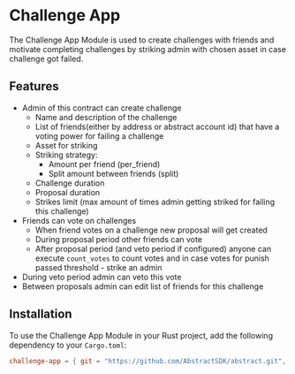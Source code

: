 # Challenge App

The Challenge App Module is used to create challenges with friends and motivate completing challenges by striking admin with chosen asset in case challenge got failed.

## Features
- Admin of this contract can create challenge 
  - Name and description of the challenge
  - List of friends(either by address or abstract account id) that have a voting power for failing a challenge
  - Asset for striking
  - Striking strategy:
    - Amount per friend (per_friend)
    - Split amount between friends (split)
  - Challenge duration
  - Proposal duration
  - Strikes limit (max amount of times admin getting striked for failing this challenge)
- Friends can vote on challenges
  - When friend votes on a challenge new proposal will get created
  - During proposal period other friends can vote
  - After proposal period (and veto period if configured) anyone can execute `count_votes` to count votes and in case votes for punish passed threshold - strike an admin
- During veto period admin can veto this vote
- Between proposals admin can edit list of friends for this challenge

## Installation

To use the Challenge App Module in your Rust project, add the following dependency to your `Cargo.toml`:
```toml
challenge-app = { git = "https://github.com/AbstractSDK/abstract.git", tag="v0.18.0", default-features = false }
```